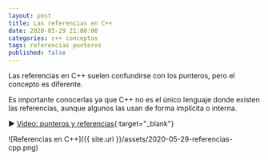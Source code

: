 ```yaml
---
layout: post
title: Las referencias en C++
date: 2020-05-29 21:00:00
categories: c++ conceptos
tags: referencias punteros
published: false
---
```


Las referencias en C++ suelen confundirse con los punteros, pero el concepto es diferente.

Es importante conocerlas ya que C++ no es el único lenguaje donde existen las referencias, aunque algunos las usan de forma implícita o interna.

▶️ [Video: punteros y referencias](www.youtube.com/watch?v=s8T7cPnYrz0){:target="_blank"}

![Referencias en C++]({{ site.url }}/assets/2020-05-29-referencias-cpp.png)
